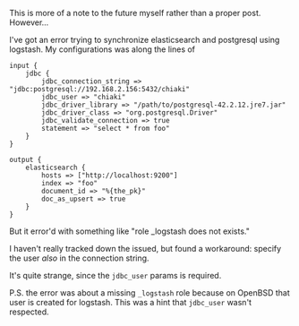 This is more of a note to the future myself rather than a proper post.
However...

I've got an error trying to synchronize elasticsearch and postgresql
using logstash.  My configurations was along the lines of

```logstash
input {
    jdbc {
        jdbc_connection_string => "jdbc:postgresql://192.168.2.156:5432/chiaki"
        jdbc_user => "chiaki"
        jdbc_driver_library => "/path/to/postgresql-42.2.12.jre7.jar"
        jdbc_driver_class => "org.postgresql.Driver"
        jdbc_validate_connection => true
        statement => "select * from foo"
    }
}

output {
    elasticsearch {
        hosts => ["http://localhost:9200"]
        index => "foo"
        document_id => "%{the_pk}"
        doc_as_upsert => true
    }
}
```

But it error'd with something like "role _logstash does not exists."

I haven't really tracked down the issued, but found a workaround:
specify the user *also* in the connection string.

It's quite strange, since the `jdbc_user` params is required.

P.S. the error was about a missing `_logstash` role because on OpenBSD
that user is created for logstash.  This was a hint that `jdbc_user`
wasn't respected.
